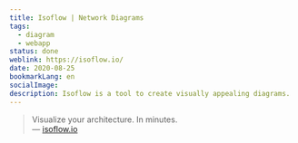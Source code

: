 ```yaml
---
title: Isoflow | Network Diagrams
tags:
  - diagram
  - webapp
status: done
weblink: https://isoflow.io/
date: 2020-08-25
bookmarkLang: en
socialImage: 
description: Isoflow is a tool to create visually appealing diagrams.
---
```

<blockquote>Visualize your architecture. In minutes.<footer>— <a href="https://isoflow.io/">isoflow.io</a></footer></blockquote>
